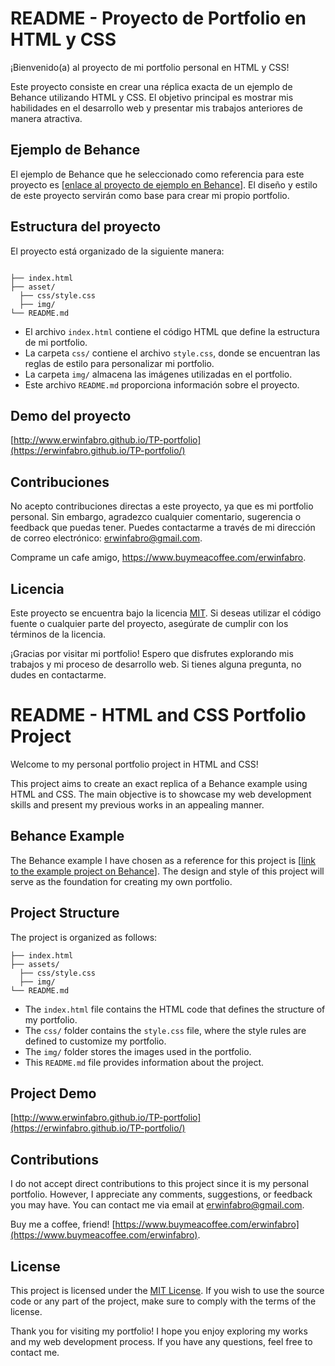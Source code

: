 # README - Proyecto de Portfolio en HTML y CSS

¡Bienvenido(a) al proyecto de mi portfolio personal en HTML y CSS!

Este proyecto consiste en crear una réplica exacta de un ejemplo de Behance utilizando HTML y CSS. El objetivo principal es mostrar mis habilidades en el desarrollo web y presentar mis trabajos anteriores de manera atractiva.

## Ejemplo de Behance

El ejemplo de Behance que he seleccionado como referencia para este proyecto es [[enlace al proyecto de ejemplo en Behance](https://www.behance.net/gallery/120064061/Hobi)]. El diseño y estilo de este proyecto servirán como base para crear mi propio portfolio.

## Estructura del proyecto

El proyecto está organizado de la siguiente manera:

```

├── index.html
├── asset/
  ├── css/style.css
  ├── img/
└── README.md
```

- El archivo `index.html` contiene el código HTML que define la estructura de mi portfolio.
- La carpeta `css/` contiene el archivo `style.css`, donde se encuentran las reglas de estilo para personalizar mi portfolio.
- La carpeta `img/` almacena las imágenes utilizadas en el portfolio.
- Este archivo `README.md` proporciona información sobre el proyecto.

## Demo del proyecto

[http://www.erwinfabro.github.io/TP-portfolio](https://erwinfabro.github.io/TP-portfolio/)

## Contribuciones

No acepto contribuciones directas a este proyecto, ya que es mi portfolio personal. Sin embargo, agradezco cualquier comentario, sugerencia o feedback que puedas tener. Puedes contactarme a través de mi dirección de correo electrónico: [erwinfabro@gmail.com](mailto:erwinfabro@gmail.com).

Comprame un cafe amigo, https://www.buymeacoffee.com/erwinfabro.

## Licencia

Este proyecto se encuentra bajo la licencia [MIT](https://opensource.org/licenses/MIT). Si deseas utilizar el código fuente o cualquier parte del proyecto, asegúrate de cumplir con los términos de la licencia.

¡Gracias por visitar mi portfolio! Espero que disfrutes explorando mis trabajos y mi proceso de desarrollo web. Si tienes alguna pregunta, no dudes en contactarme.





# README - HTML and CSS Portfolio Project

Welcome to my personal portfolio project in HTML and CSS!

This project aims to create an exact replica of a Behance example using HTML and CSS. The main objective is to showcase my web development skills and present my previous works in an appealing manner.

## Behance Example

The Behance example I have chosen as a reference for this project is [[link to the example project on Behance](https://www.behance.net/gallery/120064061/Hobi)]. The design and style of this project will serve as the foundation for creating my own portfolio.

## Project Structure

The project is organized as follows:

```
├── index.html
├── assets/
  ├── css/style.css
  ├── img/
└── README.md
```

- The `index.html` file contains the HTML code that defines the structure of my portfolio.
- The `css/` folder contains the `style.css` file, where the style rules are defined to customize my portfolio.
- The `img/` folder stores the images used in the portfolio.
- This `README.md` file provides information about the project.

## Project Demo

[http://www.erwinfabro.github.io/TP-portfolio](https://erwinfabro.github.io/TP-portfolio/)

## Contributions

I do not accept direct contributions to this project since it is my personal portfolio. However, I appreciate any comments, suggestions, or feedback you may have. You can contact me via email at [erwinfabro@gmail.com](mailto:erwinfabro@gmail.com).

Buy me a coffee, friend! [https://www.buymeacoffee.com/erwinfabro](https://www.buymeacoffee.com/erwinfabro).

## License

This project is licensed under the [MIT License](https://opensource.org/licenses/MIT). If you wish to use the source code or any part of the project, make sure to comply with the terms of the license.

Thank you for visiting my portfolio! I hope you enjoy exploring my works and my web development process. If you have any questions, feel free to contact me.

